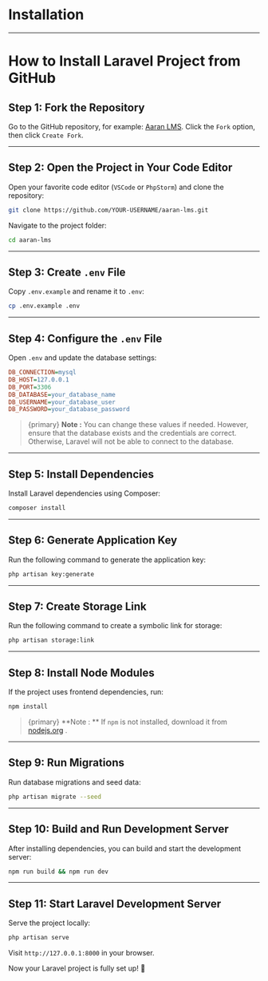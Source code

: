 # Installation 

---

[//]: # (- [First Section]&#40;#section-1&#41;)

<a name="section-1"></a>
# How to Install Laravel Project from GitHub

## Step 1: Fork the Repository
Go to the GitHub repository, for example: [Aaran LMS](https://github.com/AARAN-SOFTWARE/aaran-lms).
Click the `Fork` option, then click `Create Fork`.

---

## Step 2: Open the Project in Your Code Editor
Open your favorite code editor (`VSCode` or `PhpStorm`) and clone the repository:
```sh
git clone https://github.com/YOUR-USERNAME/aaran-lms.git
```
Navigate to the project folder:
```sh
cd aaran-lms
```

---

## Step 3: Create `.env` File
Copy `.env.example` and rename it to `.env`:
```sh
cp .env.example .env
```

---

## Step 4: Configure the `.env` File
Open `.env` and update the database settings:
```ini
DB_CONNECTION=mysql
DB_HOST=127.0.0.1
DB_PORT=3306
DB_DATABASE=your_database_name
DB_USERNAME=your_database_user
DB_PASSWORD=your_database_password
```
> {primary} **Note :** You can change these values if needed. However, ensure that the database exists and the credentials are correct. Otherwise, Laravel will not be able to connect to the database.

---

## Step 5: Install Dependencies
Install Laravel dependencies using Composer:
```sh
composer install
```

---
## Step 6: Generate Application Key
Run the following command to generate the application key:
```sh
php artisan key:generate
```

---

## Step 7: Create Storage Link
Run the following command to create a symbolic link for storage:
```sh
php artisan storage:link
```

---

## Step 8: Install Node Modules 
If the project uses frontend dependencies, run:
```sh
npm install
```
> {primary} **Note : ** If   `npm`   is not installed, download it from   [nodejs.org](https://nodejs.org/) .

---

## Step 9: Run Migrations
Run database migrations and seed data:
```sh
php artisan migrate --seed
```

---

## Step 10: Build and Run Development Server
After installing dependencies, you can build and start the development server:
```sh
npm run build && npm run dev
```

---

## Step 11: Start Laravel Development Server
Serve the project locally:
```sh
php artisan serve
```
Visit `http://127.0.0.1:8000` in your browser.

Now your Laravel project is fully set up! 🚀



